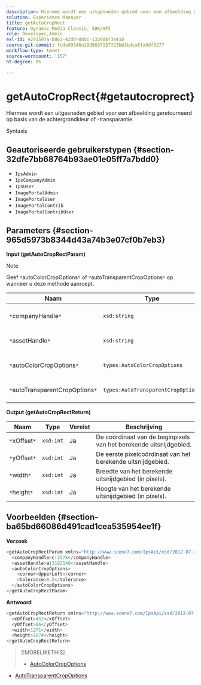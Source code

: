 ```yaml
---
description: Hiermee wordt een uitgesneden gebied voor een afbeelding geretourneerd op basis van de achtergrondkleur of -transparantie.
solution: Experience Manager
title: getAutoCropRect
feature: Dynamic Media Classic, SDK/API
role: Developer,Admin
exl-id: e291597a-b863-42dd-88dc-13398b734410
source-git-commit: fcda99340a18d5037157723bb3bdca5fa9df3277
workflow-type: tm+mt
source-wordcount: '157'
ht-degree: 0%

---
```


# getAutoCropRect{#getautocroprect}

Hiermee wordt een uitgesneden gebied voor een afbeelding geretourneerd op basis van de achtergrondkleur of -transparantie.

Syntaxis

## Geautoriseerde gebruikerstypen {#section-32dfe7bb68764b93ae01e05ff7a7bdd0}

* `IpsAdmin`
* `IpsCompanyAdmin`
* `IpsUser`
* `ImagePortalAdmin`
* `ImagePortalUser`
* `ImagePortalContrib`
* `ImagePortalContribUser`

## Parameters {#section-965d5973b8344d43a74b3e07cf0b7eb3}

**Input (getAutoCropRectParam)**

>[!NOTE]
>
>Geef `*`autoColorCropOptions`*` of `*`autoTransparentCropOptions`*` op wanneer u deze methode aanroept.

| Naam | Type | Vereist | Beschrijving |
|---|---|---|---|
| `*`companyHandle`*` | `xsd:string` | Ja | De handgreep aan het bedrijf met de activa u wilt werken met. |
| `*`assetHandle`*` | `xsd:string` | Ja | De handgreep naar het element waarmee u wilt werken. |
| `*`autoColorCropOptions`*` | `types:AutoColorCropOptions` | Nee | De snijrechthoek berekenen op basis van kleur. Zie [AutoColorCropOptions](../../../types/c-data-types/r-auto-color-crop-options.md#reference-976c3a1f8e47473cae016a4e9e09e4a6). |
| `*`autoTransparentCropOptions`*` | `types:AutoTransparentCropOptions` | Nee | Snijrechthoek berekenen op basis van transparantie. Zie [AutoTransparentCropOptions](../../../types/c-data-types/r-auto-transparent-crop-options.md#reference-f4460b3bdf814f4c85e4f097ea4e6e2b). |

**Output (getAutoCropRectReturn)**

| Naam | Type | Vereist | Beschrijving |
|---|---|---|---|
| `*`xOffset`*` | `xsd:int` | Ja | De coördinaat van de beginpixels van het berekende uitsnijdgebied. |
| `*`yOffset`*` | `xsd:int` | Ja | De eerste pixelcoördinaat van het berekende uitsnijdgebied. |
| `*`width`*` | `xsd:int` | Ja | Breedte van het berekende uitsnijdgebied (in pixels). |
| `*`height`*` | `xsd:int` | Ja | Hoogte van het berekende uitsnijdgebied (in pixels). |

## Voorbeelden {#section-ba65bd66086d491cad1cea535954ee1f}

**Verzoek**

```java
<getAutoCropRectParam xmlns="http://www.scene7.com/IpsApi/xsd/2012-07-31-beta">
  <companyHandle>c|3578</companyHandle>
  <assetHandle>a|3192146</assetHandle>
  <autoColorCropOptions>
    <corner>UpperLeft</corner>
    <tolerance>0.5</tolerance>
  </autoColorCropOptions>
</getAutoCropRectParam>
```

**Antwoord**

```java
<getAutoCropRectReturn xmlns="http://www.scene7.com/IpsApi/xsd/2012-07-31-beta">
  <xOffset>452</xOffset>
  <yOffset>66</yOffset>
  <width>1271</width>
  <height>1874</height>
</getAutoCropRectReturn>
```

>[!MORELIKETHIS]
>
>* [AutoColorCropOptions](../../../types/c-data-types/r-auto-color-crop-options.md#reference-976c3a1f8e47473cae016a4e9e09e4a6)
* [AutoTransparentCropOptions](../../../types/c-data-types/r-auto-transparent-crop-options.md#reference-f4460b3bdf814f4c85e4f097ea4e6e2b)

